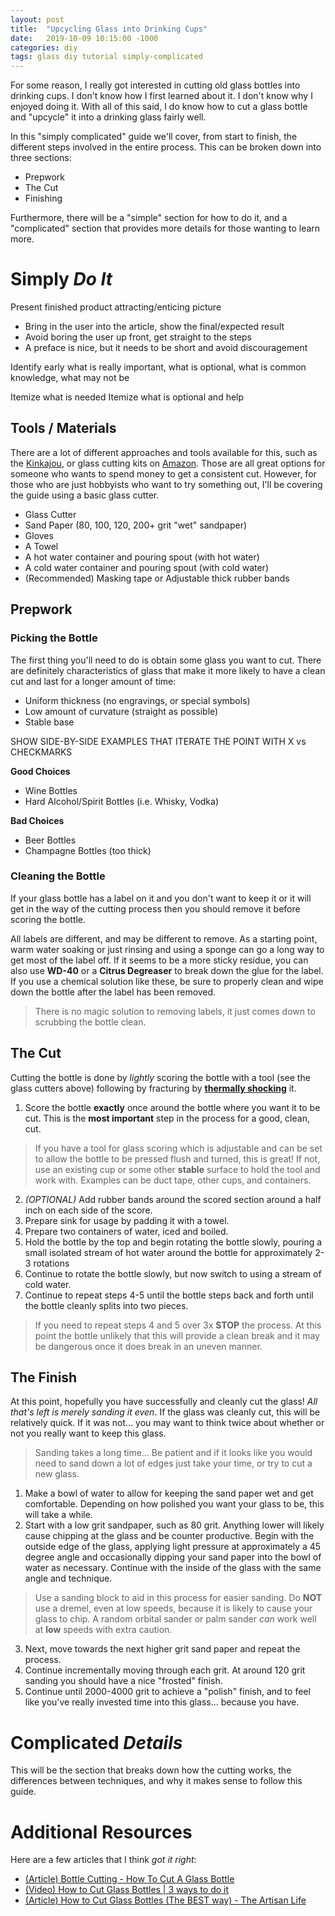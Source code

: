 ```yaml
---
layout: post
title:  "Upcycling Glass into Drinking Cups"
date:   2019-10-09 10:15:00 -1000
categories: diy
tags: glass diy tutorial simply-complicated
---
```

For some reason, I really got interested in cutting old glass bottles into
drinking cups.
I don't know how I first learned about it.
I don't know why I enjoyed doing it.
With all of this said, I do know how to cut a glass bottle and "upcycle" it
into a drinking glass fairly well.

In this "simply complicated" guide we'll cover, from start to finish, the
different steps involved in the entire process. This can be broken down into
three sections:

- Prepwork
- The Cut
- Finishing

Furthermore, there will be a "simple" section for how to do it, and a
"complicated" section that provides more details for those wanting to learn
more.

# Simply _Do It_
Present finished product attracting/enticing picture
- Bring in the user into the article, show the final/expected result
- Avoid boring the user up front, get straight to the steps
- A preface is nice, but it needs to be short and avoid discouragement

Identify early what is really important, what is optional, what is common knowledge, what may not be


Itemize what is needed
Itemize what is optional and help

## Tools / Materials
There are a lot of different approaches and tools available for this, such
as the [Kinkajou](https://www.bottlecutting.com), or glass cutting kits on
[Amazon](https://www.amazon.com/Bottle-Cutter-Cutting-Glasses-Included/dp/B07PZ7JTKY/ref=asc_df_B07PZ7JTKY/?tag=hyprod-20&linkCode=df0&hvadid=343985429020&hvpos=1o4&hvnetw=g&hvrand=18261913705392091385&hvpone=&hvptwo=&hvqmt=&hvdev=c&hvdvcmdl=&hvlocint=&hvlocphy=9032812&hvtargid=aud-829758849484:pla-797949723557&psc=1&tag=&ref=&adgrpid=64633019210&hvpone=&hvptwo=&hvadid=343985429020&hvpos=1o4&hvnetw=g&hvrand=18261913705392091385&hvqmt=&hvdev=c&hvdvcmdl=&hvlocint=&hvlocphy=9032812&hvtargid=aud-829758849484:pla-797949723557). Those are all great options for someone who wants to spend money to get
a consistent cut. However, for those who are just hobbyists who want to try
something out, I'll be covering the guide using a basic glass cutter.

- Glass Cutter
- Sand Paper (80, 100, 120, 200+ grit "wet" sandpaper)
- Gloves
- A Towel
- A hot water container and pouring spout (with hot water)
- A cold water container and pouring spout (with cold water)
- (Recommended) Masking tape or Adjustable thick rubber bands

## Prepwork
### Picking the Bottle
The first thing you'll need to do is obtain some glass you want to cut. There
are definitely characteristics of glass that make it more likely to have a clean
cut and last for a longer amount of time:
- Uniform thickness (no engravings, or special symbols)
- Low amount of curvature (straight as possible)
- Stable base

SHOW SIDE-BY-SIDE EXAMPLES THAT ITERATE THE POINT WITH X vs CHECKMARKS

**Good Choices**
- Wine Bottles
- Hard Alcohol/Spirit Bottles (i.e. Whisky, Vodka)

**Bad Choices**
- Beer Bottles
- Champagne Bottles (too thick)

### Cleaning the Bottle
If your glass bottle has a label on it and you don't want to keep it or it will
get in the way of the cutting process then you should remove it before scoring
the bottle.

All labels are different, and may be different to remove. As a starting point,
warm water soaking or just rinsing and using a sponge can go a long way to get
most of the label off. If it seems to be a more sticky residue, you can also use
**WD-40** or a **Citrus Degreaser** to break down the glue for the label. If
you use a chemical solution like these, be sure to properly clean and wipe down
the bottle after the label has been removed.

> There is no magic solution to removing labels, it just comes down to scrubbing
> the bottle clean.

## The Cut
Cutting the bottle is done by _lightly_ scoring the bottle with a tool (see
the glass cutters above) following by fracturing by
**[thermally shocking](https://en.wikipedia.org/wiki/Thermal_shock)** it.

1. Score the bottle **exactly** once around the bottle where you want it to be
cut. This is the **most important** step in the process for a good, clean, cut.

> If you have a tool for glass scoring which is adjustable and can be set to
> allow the bottle to be pressed flush and turned, this is great! If not, use
> an existing cup or some other **stable** surface to hold the tool and work
> with. Examples can be duct tape, other cups, and containers.

2. _(OPTIONAL)_ Add rubber bands around the scored section around a half inch
on each side of the score.
3. Prepare sink for usage by padding it with a towel.
3. Prepare two containers of water, iced and boiled.
4. Hold the bottle by the top and begin rotating the bottle slowly, pouring a
small isolated stream of hot water around the bottle for approximately 2-3
rotations
5. Continue to rotate the bottle slowly, but now switch to using a stream of
cold water.
6. Continue to repeat steps 4-5 until the bottle steps back and forth until the
bottle cleanly splits into two pieces.

> If you need to repeat steps 4 and 5 over 3x **STOP** the process. At this
> point the bottle unlikely that this will provide a clean break and it may be
> dangerous once it does break in an uneven manner.

## The Finish
At this point, hopefully you have successfully and cleanly cut the glass! _All
that's left is merely sanding it even_. If the glass was cleanly cut, this
will be relatively quick. If it was not... you may want to think twice about
whether or not you really want to keep this glass.

> Sanding takes a long time... Be patient and if it looks like you would need to
> sand down a lot of edges just take your time, or try to cut a new glass.

1. Make a bowl of water to allow for keeping the sand paper wet and get
comfortable. Depending on how polished you want your glass to be, this will take
a while.
2. Start with a low grit sandpaper, such as 80 grit. Anything lower will likely
cause chipping at the glass and be counter productive. Begin with the outside
edge of the glass, applying light pressure at approximately a 45 degree angle
and occasionally dipping your sand paper into the bowl of water as necessary.
Continue with the inside of the glass with the same angle and technique.

> Use a sanding block to aid in this process for easier sanding. Do **NOT** use
> a dremel, even at low speeds, because it is likely to cause your glass to
> chip. A random orbital sander or palm sander _can_ work well at **low** speeds
> with extra caution.

3. Next, move towards the next higher grit sand paper and repeat the process.
4. Continue incrementally moving through each grit. At around 120 grit sanding
you should have a nice "frosted" finish.
5. Continue until 2000-4000 grit to achieve a "polish" finish, and to feel like
you've really invested time into this glass... because you have.

# Complicated _Details_
This will be the section that breaks down how the cutting works, the differences
between techniques, and why it makes sense to follow this guide.

# Additional Resources
Here are a few articles that I think *got it right*:
- [(Article) Bottle Cutting - How To Cut A Glass Bottle](https://www.eternaltools.com/blog/bottle-cutting-how-to-cut-a-glass-bottle)
- [(Video) How to Cut Glass Bottles \| 3 ways to do it](https://www.youtube.com/watch?v=WxKZ8hhcmvg)
- [(Article) How to Cut Glass Bottles (The BEST way) - The Artisan Life](https://natashalh.com/how-to-cut-glass-bottles-the-best-way/)
